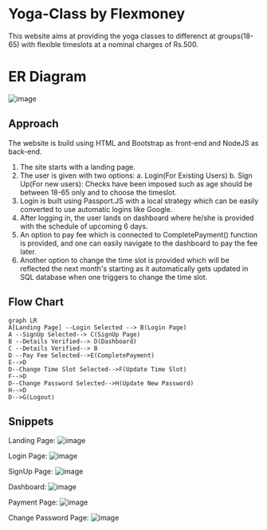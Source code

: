 # Yoga-Class by Flexmoney
This website aims at providing the yoga classes to differenct at groups(18-65) with flexible timeslots at a nominal charges of Rs.500.


# ER Diagram

![image](https://user-images.githubusercontent.com/100020772/206903544-493bfc21-0639-451d-bcff-2f5e31034ac4.png)


## Approach

The website is build using HTML and Bootstrap as front-end and NodeJS as back-end. 
1. The site starts with a landing page.
2. The user is given with two options:
			  a. Login(For Existing Users)
			  b. Sign Up(For new users): Checks have been imposed such as age should 	be between 18-65 only and to choose the timeslot.
3. Login is built using Passport.JS with a local strategy which can be easily converted to use automatic  logins like Google.
4. After logging in, the user lands on dashboard where he/she is provided with the schedule of upcoming 6 days.
5. An option to pay fee which is connected to CompletePayment() function is provided, and one can easily navigate to the dashboard to pay the fee later.
6. Another option to change the time slot is provided which will be reflected the next month's starting as it automatically gets updated in SQL database when one triggers to change the time slot.



## Flow Chart
```mermaid
graph LR
A[Landing Page] --Login Selected --> B(Login Page)
A --SignUp Selected--> C(SignUp Page)
B --Details Verified--> D(Dashboard)
C --Details Verified--> B
D --Pay Fee Selected-->E(CompletePayment)
E-->D
D--Change Time Slot Selected-->F(Update Time Slot)
F-->D
D--Change Password Selected-->H(Update New Password)
H-->D
D-->G(Logout)
```
## Snippets
Landing Page:
![image](https://user-images.githubusercontent.com/100020772/206903639-0098c5f8-a5af-422c-becb-e55a1c1f1636.png)

Login Page:
![image](https://user-images.githubusercontent.com/100020772/206903680-56a2e74e-877b-4a5a-94ab-9280a8b7a136.png)

SignUp Page:
![image](https://user-images.githubusercontent.com/100020772/206903697-6a51b8c9-cfe2-4213-83e1-9f0ca12850f2.png)

Dashboard:
![image](https://user-images.githubusercontent.com/100020772/206904366-e7cd0d17-f626-4647-8bd3-27a4740fccd4.png)

Payment Page:
![image](https://user-images.githubusercontent.com/100020772/206903969-1ab8b1ed-b265-41be-92dc-b16f180f4c96.png)

Change Password Page:
![image](https://user-images.githubusercontent.com/100020772/206904387-6d20b22b-e80b-4c9a-bd35-d33c4613283a.png)


